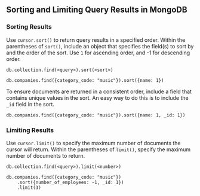 ## Sorting and Limiting Query Results in MongoDB

### Sorting Results

Use `cursor.sort()` to return query results in a specified order. Within the parentheses of `sort()`, include an object that specifies the field(s) to sort by and the order of the sort. Use `1` for ascending order, and -1 for descending order.

```
db.collection.find(<query>).sort(<sort>)

db.companies.find({category_code: "music"}).sort({name: 1})
```

To ensure documents are returned in a consistent order, include a field that contains unique values in the sort. An easy way to do this is to include the `_id` field in the sort.

```
db.companies.find({category_code: "music"}).sort({name: 1, _id: 1})
```

### Limiting Results

Use `cursor.limit()` to specify the maximum number of documents the cursor will return. Within the parentheses of `limit()`, specify the maximum number of documents to return.

```
db.collection.find(<query>).limit(<number>)

db.companies.find({category_code: "music"})
    .sort({number_of_employees: -1, _id: 1})
    .limit(3)
```
